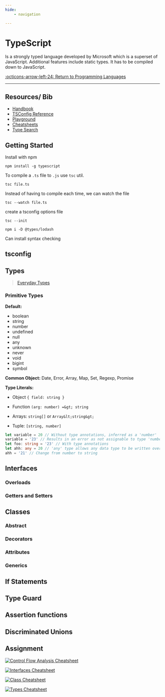 ```yaml
---
hide:
    - navigation

---
```

# TypeScript

Is a strongly typed language developed by Microsoft which is a superset of JavaScript. Additional features include static types. It has to be compiled down to JavaScript.

[:octicons-arrow-left-24: Return to Programming Languages](/Knowledge-Notebook/Programming-Languages/)

---

## Resources/ Bib

- [Handbook](https://www.typescriptlang.org/docs/handbook/intro.html)
- [TSConfig Reference](https://www.typescriptlang.org/tsconfig)
- [Playground](https://www.typescriptlang.org/play)
- [Cheatsheets](https://www.typescriptlang.org/cheatsheets)
- [Type Search](https://www.typescriptlang.org/dt/search)

## Getting Started

Install with npm

```
npm install -g typescript
```

To compile a `.ts` file to `.js` use `tsc` util.

```
tsc file.ts
```

Instead of having to compile each time, we can watch the file

```
tsc --watch file.ts
```

create a tsconfig options file

```console
tsc --init
```

```
npm i -D @types/lodash
```

Can install syntax checking

## tsconfig

## Types

> [Everyday Types](https://www.typescriptlang.org/docs/handbook/2/everyday-types.html)

### Primitive Types

**Default:**

- boolean
- string
- number
- undefined
- null
- any
- unknown
- never
- void
- bigint
- symbol

**Common Object:** Date, Error, Array, Map, Set, Regexp, Promise

**Type Literals:**

- Object `{ field: string }`
  
- Function `(arg: number) =&gt; string`
  
- Arrays: `string[]` or `Array&lt;string&gt;`
  
- Tuple: `[string, number]`
  

```typescript
let variable = 20 // Without type annotations, inferred as a 'number'
variable = '23' // Results in an error as not assignable to type 'number' 
let foo: string = '23' // With type annotations 
let ahh: any = 20 // 'any' type allows any data type to be written over the variable. 
ahh = '21' // Change from number to string
```

## Interfaces

### Overloads

### Getters and Setters

## Classes

### Abstract

### Decorators

### Attributes

### Generics

## If Statements

## Type Guard

## Assertion functions

## Discriminated Unions

## Assignment

[![Control Flow Analysis Cheatsheet](https://www.typescriptlang.org/static/TypeScript%20Control%20Flow%20Analysis-8a549253ad8470850b77c4c5c351d457.png)](https://www.typescriptlang.org/static/TypeScript%20Control%20Flow%20Analysis-8a549253ad8470850b77c4c5c351d457.png)

[![Interfaces Cheatsheet](https://www.typescriptlang.org/static/TypeScript%20Interfaces-34f1ad12132fb463bd1dfe5b85c5b2e6.png)](https://www.typescriptlang.org/static/TypeScript%20Interfaces-34f1ad12132fb463bd1dfe5b85c5b2e6.png)

[![Class Cheatsheet](https://www.typescriptlang.org/static/TypeScript%20Classes-83cc6f8e42ba2002d5e2c04221fa78f9.png)](https://www.typescriptlang.org/static/TypeScript%20Classes-83cc6f8e42ba2002d5e2c04221fa78f9.png)

[![Types Cheatsheet](https://www.typescriptlang.org/static/TypeScript%20Types-4cbf7b9d45dc0ec8d18c6c7a0c516114.png)](https://www.typescriptlang.org/static/TypeScript%20Types-4cbf7b9d45dc0ec8d18c6c7a0c516114.png)

